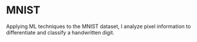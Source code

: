 # MNIST
Applying ML techniques to the MNIST dataset, I analyze pixel information to differentiate and classify a handwritten digit. 

